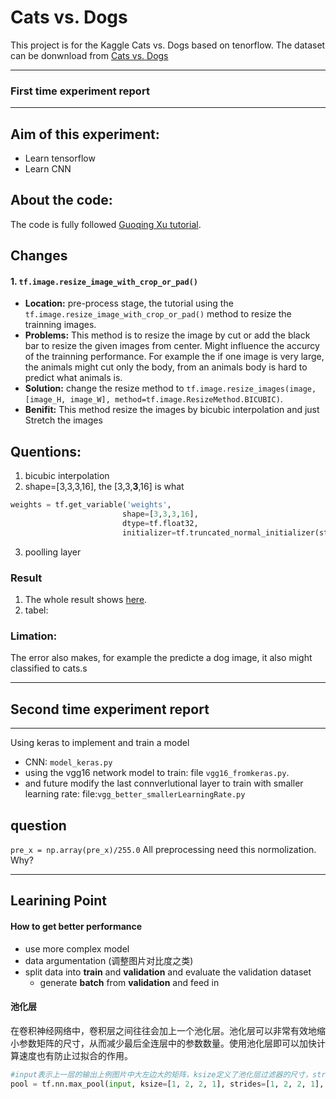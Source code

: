 # Cats vs. Dogs
This project is for the Kaggle Cats vs. Dogs based on tenorflow. The dataset can be donwnload from [Cats vs. Dogs](https://www.kaggle.com/c/dogs-vs-cats/data)

---
###  First time experiment report
---
## Aim of this experiment:
 - Learn tensorflow
 - Learn CNN

## About the code:
The code is fully followed [Guoqing Xu tutorial](https://www.youtube.com/watch?v=8EXMxQwuCrs&index=17&list=PLnUknG7KBFzqMSDZC1mnYMN0zMoRaH68r).

## Changes
#### 1. `tf.image.resize_image_with_crop_or_pad()`
- **Location:** pre-process stage, the tutorial using the `tf.image.resize_image_with_crop_or_pad()` method to resize the trainning images.
- **Problems:** This method is to resize the image by cut or add the black bar to resize the given images from center. Might influence the accurcy of the trainning performance. For example the if one image is very large, the animals might cut only the body, from an animals body is hard to predict what animals is.
- **Solution:** change the resize method to `tf.image.resize_images(image, [image_H, image_W], method=tf.image.ResizeMethod.BICUBIC)`.
- **Benifit:** This method resize the images by bicubic interpolation and just Stretch the images

## Quentions:
1. bicubic interpolation
2. shape=[3,3,3,16], the [3,3,**3**,16] is what
``` python
weights = tf.get_variable('weights',
                         shape=[3,3,3,16],
                         dtype=tf.float32,
                         initializer=tf.truncated_normal_initializer(stddev=0.1, dtype=tf.float32))
```
3. poolling layer

### Result
1. The whole result shows [here](https://github.com/DaBaiHao/CatvsDog/blob/master/train/first_train.txt).
2. tabel:

### Limation:
The error also makes, for example the predicte a dog image, it also might classified to cats.s


---
## Second time experiment report
---

Using keras to implement and train a model
 - CNN: `model_keras.py`
 - using the vgg16 network model to train: file `vgg16_fromkeras.py`.
 - and future modify the last connverlutional layer to train with smaller learning rate: file:`vgg_better_smallerLearningRate.py`
## question

`pre_x = np.array(pre_x)/255.0` All preprocessing need this normolization. Why?



----
## Learining Point
#### How to get better performance
 - use more complex model
 - data argumentation (调整图片对比度之类)
 - split data into **train** and **validation** and evaluate the validation dataset
   - generate **batch** from **validation** and feed in



#### 池化层
在卷积神经网络中，卷积层之间往往会加上一个池化层。池化层可以非常有效地缩小参数矩阵的尺寸，从而减少最后全连层中的参数数量。使用池化层即可以加快计算速度也有防止过拟合的作用。


``` python
#input表示上一层的输出上例图片中大左边大的矩阵，ksize定义了池化层过滤器的尺寸，strides定义的步长信息第一维和第四维都为1，padding定义了是否用全0填充SAME表示全0填充VALID表示不填充
pool = tf.nn.max_pool(input, ksize=[1, 2, 2, 1], strides=[1, 2, 2, 1], padding='SAME')

```
